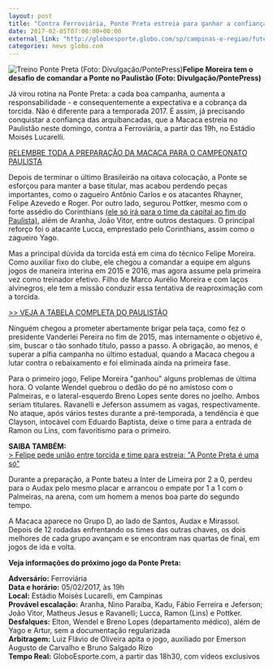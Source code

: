 ```yaml
---
layout: post
title: "Contra Ferroviária, Ponte Preta estreia para ganhar a confiança da torcida "
date: 2017-02-05T07:00:00+00:00
external_link: "http://globoesporte.globo.com/sp/campinas-e-regiao/futebol/times/ponte-preta/noticia/2017/02/contra-ferroviaria-ponte-preta-estreia-para-ganhar-confianca-da-torcida.html"
categories: news globo.com
---
```

 ![Treino Ponte Preta (Foto: Divulgação/PontePress)](http://s2.glbimg.com/wNIKljl-eEA8F8FpBODsq5sA8Hc=/0x114:639x960/300x397/s.glbimg.com/es/ge/f/original/2017/01/23/treino.pontepreta.jpg "Treino Ponte Preta (Foto: Divulgação/PontePress)")**Felipe Moreira tem&nbsp;o desafio de comandar a Ponte no Paulistão (Foto: Divulgação/PontePress)**

Já virou rotina na Ponte Preta: a cada boa campanha, aumenta a responsabilidade - e consequentemente a expectativa e a cobrança da torcida. Não é diferente para a temporada 2017. É assim, já precisando conquistar a confiança das arquibancadas, que a Macaca estreia no Paulistão neste domingo, contra a Ferroviária, a partir das 19h, no Estádio Moisés Lucarelli.&nbsp;

[RELEMBRE TODA A PREPARAÇÃO DA MACACA PARA O CAMPEONATO PAULISTA](http://app.globoesporte.globo.com/sp/campinas-e-regiao/futebol/times/ponte-%20%20preta/novelas-cobranca-e-expectativa-a-preparacao-da-pon/)

Depois de terminar o último Brasileirão na oitava colocação, a Ponte se esforçou para manter a base titular, mas acabou perdendo peças importantes, como o zagueiro Antônio Carlos e os atacantes Rhayner, Felipe Azevedo e Roger. Por outro lado, segurou Pottker, mesmo com o forte assédio do Corinthians [(ele só irá para o time da capital ao fim do Paulista)](http://globoesporte.globo.com/sp/campinas-e-regiao/futebol/noticia/2017/02/presidente-da-ponte-anuncia-ida-de-pottker-para-o-timao-apos-o-paulista.html), além de Aranha, João Vitor, entre outros destaques. O principal reforço foi o atacante Lucca, emprestado pelo Corinthians, assim como o zagueiro Yago.

Mas a principal dúvida da torcida está em cima do técnico Felipe Moreira. Como auxiliar fixo do clube, ele chegou a comandar a equipe em alguns jogos de maneira interina em 2015 e 2016, mas agora assume pela primeira vez como treinador efetivo. Filho de Marco Aurélio Moreira e com laços alvinegros, ele tem a missão conduzir essa tentativa de reaproximação com a torcida.&nbsp;

[\>\> VEJA A TABELA COMPLETA DO PAULISTÃO](http://globoesporte.globo.com/sp/futebol/campeonato-paulista/)  
  
Ninguém chegou a prometer abertamente brigar pela taça, como fez o presidente Vanderlei Pereira no fim de 2015, mas internamente o objetivo é, sim, buscar o tão sonhado título, passo a passo. A obrigação, ao menos, é superar a pífia campanha no último estadual, quando a Macaca chegou a lutar contra o rebaixamento e foi eliminada ainda na primeira fase.&nbsp;  
  
Para o primeiro jogo, Felipe Moreira "ganhou" alguns problemas de última hora. O volante Wendel quebrou o dedão do pé no amistoso com o Palmeiras, e o lateral-esquerdo Breno Lopes sente dores no joelho. Ambos seriam titulares. Ravanelli e Jeferson assumem as vagas, respectivamente. No ataque, após vários testes durante a pré-temporada, a tendência é que Clayson, intocável com Eduardo Baptista, deixe o time para a entrada de Ramon ou Lins, com favoritismo para o primeiro.&nbsp;

**SAIBA TAMBÉM:**  
[\>&nbsp;Felipe pede união entre torcida e time para estreia: "A Ponte Preta é uma só"](http://globoesporte.globo.com/sp/campinas-e-regiao/futebol/times/ponte-preta/noticia/2017/02/felipe-pede-uniao-entre-torcida-e-time-para-estreia-ponte-preta-e-uma-so.html)  
  
Durante a preparação, a Ponte bateu a Inter de Limeira por 2 a 0, perdeu para o Audax pelo mesmo placar e arrancou o empate por 1 a 1 com o Palmeiras, na arena, com um homem a menos boa parte do segundo tempo.&nbsp;  
  
A Macaca aparece no Grupo D, ao lado de Santos, Audax e Mirassol. Depois de 12 rodadas enfrentando os times das outras chaves, os dois melhores de cada grupo avançam e se encontram nas quartas de final, em jogos de ida e volta.&nbsp;  
  
**Veja informações do próximo jogo da Ponte Preta:**    
  
**Adversário:** Ferroviária&nbsp;  
**Data e horário:** 05/02/2017, às 19h  
**Local:** Estádio Moisés Lucarelli, em Campinas&nbsp;  
**Provável escalação:** Aranha, Nino Paraíba, Kadu, Fábio Ferreira e Jeferson; João Vitor, Matheus Jesus e Ravanelli; Lucca, Ramon (Lins) e Pottker.&nbsp;  
**Desfalques:** Elton, Wendel e Breno Lopes (departamento médico), além de Yago e Artur, sem a documentação regularizada  
**Arbitragem:** Luiz Flávio de Oliveira apita o jogo, auxiliado por Emerson Augusto de Carvalho e Bruno Salgado Rizo  
**Tempo Real:** GloboEsporte.com, a partir das 18h30, com vídeos exclusivos&nbsp;

